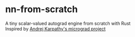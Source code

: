 # nn-from-scratch
A tiny scalar-valued autograd engine from scratch with Rust <br />
Inspired by [Andrej Karpathy's micrograd project](https://github.com/karpathy/micrograd)

